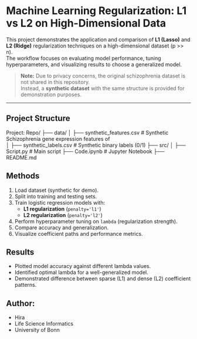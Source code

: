 # Machine Learning Regularization: L1 vs L2 on High-Dimensional Data

This project demonstrates the application and comparison of **L1 (Lasso)** and **L2 (Ridge)** regularization techniques on a high-dimensional dataset (p >> n).  
The workflow focuses on evaluating model performance, tuning hyperparameters, and visualizing results to choose a generalized model.

> **Note:** Due to privacy concerns, the original schizophrenia dataset is not shared in this repository.  
Instead, a **synthetic dataset** with the same structure is provided for demonstration purposes.

---

##  Project Structure

Project: Repo/
├── data/
│ ├── synthetic_features.csv # Synthetic Schizophrenia gene expression features of  
│ ├── synthetic_labels.csv # Synthetic binary labels (0/1)
├── src/
│ ├── Script.py # Main script
  ├── Code.ipynb # Jupyter Notebook
├── README.md

##  Methods
1. Load dataset (synthetic for demo).
2. Split into training and testing sets.
3. Train logistic regression models with:
   - **L1 regularization** (`penalty='l1'`)
   - **L2 regularization** (`penalty='l2'`)
4. Perform hyperparameter tuning on `lambda` (regularization strength).
5. Compare accuracy and generalization.
6. Visualize coefficient paths and performance metrics.


##  Results
- Plotted model accuracy against different lambda values.
- Identified optimal lambda for a well-generalized model.
- Demonstrated difference between sparse (L1) and dense (L2) coefficient patterns.

## Author:
- Hira
- Life Science Informatics
- University of Bonn

